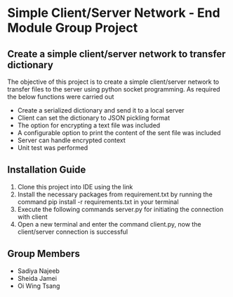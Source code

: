 # Simple Client/Server Network - End Module Group Project
## Create a simple client/server network to transfer dictionary
The objective of this project is to create a simple client/server network to transfer files to the server using python socket programming. As required the below functions were carried out

* Create a serialized dictionary and send it to a local server
* Client can set the dictionary to JSON pickling format
* The option for encrypting a text file was included
* A configurable option to print the content of the sent file was included
* Server can handle encrypted context
* Unit test was performed

## Installation Guide
1. Clone this project into IDE using the link
2. Install the necessary packages from requirement.txt by running the command pip install -r requirements.txt in your terminal
3. Execute the following commands server.py for initiating the connection with client
4. Open a new terminal and enter the command client.py, now the client/server connection is successful

## Group Members
* Sadiya Najeeb
* Sheida Jamei
* Oi Wing Tsang


